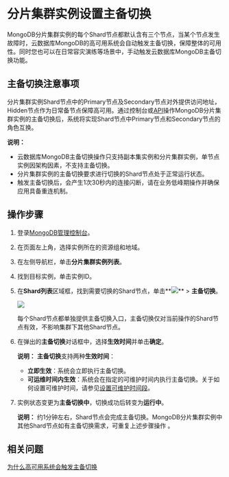 # 分片集群实例设置主备切换

MongoDB分片集群实例的每个Shard节点都默认含有三个节点，当某个节点发生故障时，云数据库MongoDB的高可用系统会自动触发主备切换，保障整体的可用性。同时您也可以在日常容灾演练等场景中，手动触发云数据库MongoDB主备切换功能。

## 主备切换注意事项

分片集群实例Shard节点中的Primary节点及Secondary节点对外提供访问地址，Hidden节点作为日常备节点保障高可用。通过控制台或[API](/cn.zh-CN/API参考/实例管理/SwitchDBInstanceHA.md)操作MongoDB分片集群实例的主备切换后，系统将实现Shard节点中Primary节点和Secondary节点的角色互换。

**说明：**

-   云数据库MongoDB主备切换操作只支持副本集实例和分片集群实例，单节点实例因架构因素，不支持主备切换。
-   分片集群实例的主备切换要求进行切换的Shard节点处于正常运行状态。
-   触发主备切换后，会产生1次30秒内的连接闪断，请在业务低峰期操作并确保应用具备重连机制。

## 操作步骤

1.  登录[MongoDB管理控制台](https://mongodb.console.aliyun.com/)。

2.  在页面左上角，选择实例所在的资源组和地域。

3.  在左侧导航栏，单击**分片集群实例列表**。

4.  找到目标实例，单击实例ID。

5.  在**Shard列表**区域框，找到需要切换的Shard节点，单击**![](https://static-aliyun-doc.oss-cn-hangzhou.aliyuncs.com/assets/img/zh-CN/7156819951/p13851.png)** \> **主备切换**。

    ![](https://static-aliyun-doc.oss-cn-hangzhou.aliyuncs.com/assets/img/zh-CN/9091715061/p13849.png)

    每个Shard节点都单独提供主备切换入口，主备切换仅对当前操作的Shard节点有效，不影响集群下其他Shard节点。

6.  在弹出的**主备切换**对话框中，选择**生效时间**并单击**确定**。

    **说明：** **主备切换**支持两种**生效时间**：

    -   **立即生效**：系统会立即执行主备切换。
    -   **可运维时间内生效**：系统会在指定的可维护时间内执行主备切换。关于如何设置可维护时间，请参见[设置可维护时间段](/cn.zh-CN/用户指南/实例管理/设置可维护时间段.md)。
7.  实例状态变更为**主备切换中**，切换成功后转变为**运行中**。

    **说明：** 约1分钟左右，Shard节点会完成主备切换。MongoDB分片集群实例中其他Shard节点如有主备切换需求，可重复上述步骤操作 。


## 相关问题

[为什么高可用系统会触发主备切换](/cn.zh-CN/常见问题/热点问题/为什么高可用系统会触发主备切换.md)

